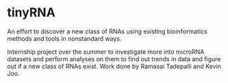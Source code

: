 # tinyRNA
An effort to discover a new class of RNAs using existing bioinformatics methods and tools in nonstandard ways. 

Internship project over the summer to investigate more into microRNA datasets and perform analyses on them to find out trends
in data and figure out if a new class of RNAs exist. Work done by Ramasai Tadepalli and Kevin Joo. 

